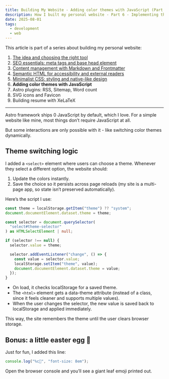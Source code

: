 ```yaml
---
title: Building My Website - Adding color themes with JavaScript (Part 6)
description: How I built my personal website - Part 6 - Implementing theme switching with JavaScript, localStorage, and a clean data-theme approach.
date: 2025-08-01
tags:
  - development
  - web
---
```


This article is part of a series about building my personal website:

1. [The idea and choosing the right tool](/posts/this-website/01-idea-and-choosing-tool)
2. [SEO essentials: meta tags and base head element](/posts/this-website/02-seo-meta-tags)
3. [Content management with Markdown and Frontmatter](/posts/this-website/03-markdown-and-frontmatter)
4. [Semantic HTML for accessibility and external readers](/posts/this-website/04-semantic-html)
5. [Minimalist CSS: styling and native-like design](/posts/this-website/05-minimal-css)
6. __Adding color themes with JavaScript__
7. Astro plugins: RSS, Sitemap, Word count
8. SVG icons and Favicon
9. Building resume with XeLaTeX

---

Astro framework ships 0 JavaScript by default, which I love.
For a simple website like mine, most things don’t require JavaScript at all.

But some interactions are only possible with it - like switching color themes dynamically.

## Theme switching logic

I added a `<select>` element where users can choose a theme.
Whenever they select a different option, the website should:

1. Update the colors instantly.
2. Save the choice so it persists across page reloads
(my site is a multi-page app, so state isn’t preserved automatically).

Here’s the script I use:

```ts
const theme = localStorage.getItem("theme") ?? "system";
document.documentElement.dataset.theme = theme;

const selector = document.querySelector(
  "select#theme-selector"
) as HTMLSelectElement | null;

if (selector !== null) {
  selector.value = theme;

  selector.addEventListener("change", () => {
    const value = selector.value;
    localStorage.setItem("theme", value);
    document.documentElement.dataset.theme = value;
  });
}
```

- On load, it checks localStorage for a saved theme.
- The `<html>` element gets a data-theme attribute
(instead of a class, since it feels cleaner and supports multiple values).
- When the user changes the selector,
the new value is saved back to localStorage and applied immediately.

This way, the site remembers the theme until the user clears browser storage.

## Bonus: a little easter egg 🌿

Just for fun, I added this line:

```ts
console.log("%c🌿", "font-size: 8em");
```

Open the browser console and you’ll see a giant leaf emoji printed out.
